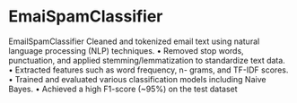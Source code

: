 # EmaiSpamClassifier
EmailSpamClassifier
Cleaned and tokenized email text using natural
language processing (NLP) techniques.
•
Removed stop words, punctuation, and applied
stemming/lemmatization to standardize text data.
•
Extracted features such as word frequency, n-
grams, and TF-IDF scores.
•
Trained and evaluated various classification
models including Naive Bayes.
•
Achieved a high F1-score (~95%) on the test
dataset
